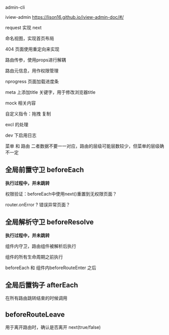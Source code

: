 

admin-cli

iview-admin https://lison16.github.io/iview-admin-doc/#/

request 实现 next

命名视图，实现首页布局

404 页面使用重定向来实现

路由传参，使用props进行解耦

路由元信息，用作权限管理

nprogress 页面加载进度条

meta 上添加title 关键字，用于修改浏览器title

mock 相关内容

自定义指令：拖拽 复制

excl 的处理

dev 下启用日志

菜单 和 路由 二者数据不要一一对应，路由的层级可能层数较少，但菜单的层级确不一定

## 全局前置守卫 beforeEach

**执行过程中，并未跳转**

权限验证：beforeEach中使用next()重置到无权限页面？

router.onError ? 错误异常页面？

## 全局解析守卫 beforeResolve

**执行过程中，并未跳转**

组件内守卫，路由组件被解析后执行

组件的所有生命周期之前执行

beforeEach 和 组件内beforeRouteEnter 之后

## 全局后置钩子 afterEach

在所有路由跳转结束的时候调用

## beforeRouteLeave 

用于离开路由时，确认是否离开 next(true/false)